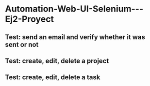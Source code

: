 # Automation-Web-UI-Selenium---Ej2-Proyect

## Test: send an email and verify whether it was sent or not
## Test: create, edit, delete a project
## Test: create, edit, delete a task
